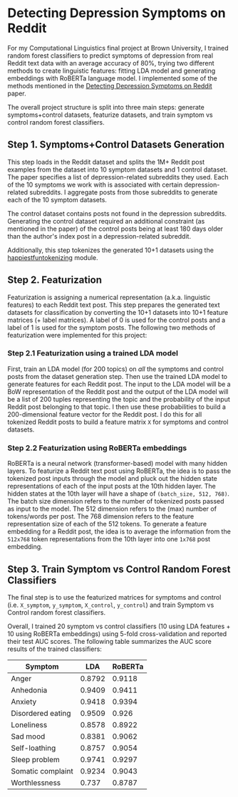 # Detecting Depression Symptoms on Reddit 

For my Computational Linguistics final project at Brown University, I trained random forest classifiers to predict
symptoms of depression from real Reddit text data with an average accuracy of 80%, trying two different methods to create
linguistic features: fitting LDA model and generating embeddings with RoBERTa language model. I implemented some of the methods mentioned in the [Detecting Depression Symptoms on Reddit](https://dl.acm.org/doi/abs/10.1145/3578503.3583621) paper.

The overall project structure is split into three main steps: generate symptoms+control datasets, featurize datasets, and train symptom vs control random forest classifiers.

## Step 1. Symptoms+Control Datasets Generation

This step loads in the Reddit dataset and splits the 1M+ Reddit post examples from the dataset into 10 symptom datasets and 1 control dataset. The paper specifies a list of depression-related subreddits they used. Each of the 10 symptoms we work with is associated with certain depression-related subreddits. I aggregate posts from those subreddits to generate each of the 10 symptom datasets.

The control dataset contains posts not found in the depression subreddits. Generating the control dataset required an additional constraint (as mentioned in the paper) of the control posts being at least 180 days older than the author's index post in a depression-related subreddit. 

Additionally, this step tokenizes the generated 10+1 datasets using the [happiestfuntokenizing](https://pypi.org/project/happiestfuntokenizing/) module. 

## Step 2. Featurization
 
Featurization is assigning a numerical representation (a.k.a. linguistic features) to each Reddit text post. This step prepares the generated text datasets for classification by converting the 10+1 datasets into 10+1 feature matrices (+ label matrices). A label of 0 is used for the control posts and a label of 1 is used for the symptom posts. The following two methods of featurization were implemented for this project:

### Step 2.1 Featurization using a trained LDA model

First, train an LDA model (for 200 topics) on _all_ the symptoms and control posts from the dataset generation step. Then use the trained LDA model to generate features for each Reddit post. The input to the LDA model will be a BoW representation of the Reddit post and the output of the LDA model will be a list of 200 tuples representing the topic and the probability of the input Reddit post belonging to that topic. I then use these probabilities to build a 200-dimensional feature vector for the Reddit post. I do this for all tokenized Reddit posts to build a feature matrix `X` for symptoms and control datasets.

### Step 2.2 Featurization using RoBERTa embeddings

RoBERTa is a neural network (transformer-based) model with many hidden layers. To featurize a Reddit text post using RoBERTa, the idea is to pass the tokenized post inputs through the model and pluck out the hidden state representations of each of the input posts at the 10th hidden layer. The hidden states at the 10th layer will have a shape of `(batch_size, 512, 768)`. The batch size dimension refers to the number of tokenized posts passed as input to the model. The 512 dimension refers to the (max) number of tokens/words per post. The 768 dimension refers to the feature representation size of each of the 512 tokens. To generate a  feature embedding for a Reddit post, the idea is to average the information from the `512x768` token representations from the 10th layer into one `1x768` post embedding.

## Step 3. Train Symptom vs Control Random Forest Classifiers

The final step is to use the featurized matrices for symptoms and control (i.e. `X_symptom`, `y_symptom`, `X_control`, `y_control`) and train Symptom vs Control  random forest classifiers. 

Overall, I trained 20 symptom vs control classifiers (10 using LDA features + 10 using RoBERTa embeddings) using 5-fold cross-validation and reported their test AUC scores. The following table summarizes the AUC score results of the trained classifiers:

Symptom              | LDA                  | RoBERTa             
---------------------|----------------------|----------------------
Anger                | 0.8792               | 0.9118              
Anhedonia            | 0.9409               | 0.9411              
Anxiety              | 0.9418               | 0.9394              
Disordered eating    | 0.9509               | 0.926               
Loneliness           | 0.8578               | 0.8922              
Sad mood             | 0.8381               | 0.9062              
Self-loathing        | 0.8757               | 0.9054              
Sleep problem        | 0.9741               | 0.9297              
Somatic complaint    | 0.9234               | 0.9043              
Worthlessness        | 0.737                | 0.8787      
